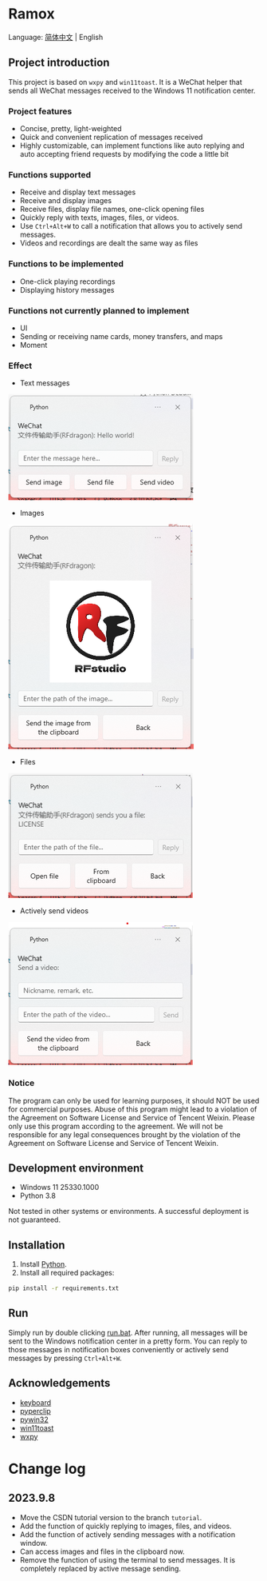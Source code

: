 # Ramox

Language: [简体中文](README.md) | English

## Project introduction

This project is based on `wxpy` and `win11toast`. It is a WeChat helper that sends all WeChat messages received to the Windows 11 notification center.

### Project features

- Concise, pretty, light-weighted
- Quick and convenient replication of messages received
- Highly customizable, can implement functions like auto replying and auto accepting friend requests by modifying the code a little bit

### Functions supported

- Receive and display text messages
- Receive and display images
- Receive files, display file names, one-click opening files
- Quickly reply with texts, images, files, or videos.
- Use `Ctrl+Alt+W` to call a notification that allows you to actively send messages.
- Videos and recordings are dealt the same way as files

### Functions to be implemented

- One-click playing recordings
- Displaying history messages

### Functions not currently planned to implement

- UI
- Sending or receiving name cards, money transfers, and maps
- Moment

### Effect

- Text messages

![Text](Images/text.png)

- Images

![Image](Images/image.png)

- Files

![Image](Images/file.png)

- Actively send videos

![Video](Images/video.png)

### Notice

The program can only be used for learning purposes, it should NOT be used for commercial purposes. Abuse of this program might lead to a violation of the Agreement on Software License and Service of Tencent Weixin. Please only use this program according to the agreement. We will not be responsible for any legal consequences brought by the violation of the Agreement on Software License and Service of Tencent Weixin.

## Development environment

- Windows 11 25330.1000
- Python 3.8

Not tested in other systems or environments. A successful deployment is not guaranteed.

## Installation

1. Install [Python](https://www.python.org/).
2. Install all required packages:
```bash
pip install -r requirements.txt
```

## Run

Simply run by double clicking [run.bat](run.bat). After running, all messages will be sent to the Windows notification center in a pretty form. You can reply to those messages in notification boxes conveniently or actively send messages by pressing `Ctrl+Alt+W`.

## Acknowledgements

- [keyboard](https://github.com/boppreh/keyboard)
- [pyperclip](https://github.com/asweigart/pyperclip)
- [pywin32](https://github.com/mhammond/pywin32)
- [win11toast](https://github.com/GitHub30/win11toast)
- [wxpy](https://github.com/youfou/wxpy)

# Change log

## 2023.9.8

- Move the CSDN tutorial version to the branch `tutorial`.
- Add the function of quickly replying to images, files, and videos.
- Add the function of actively sending messages with a notification window.
- Can access images and files in the clipboard now.
- Remove the function of using the terminal to send messages. It is completely replaced by active message sending.
